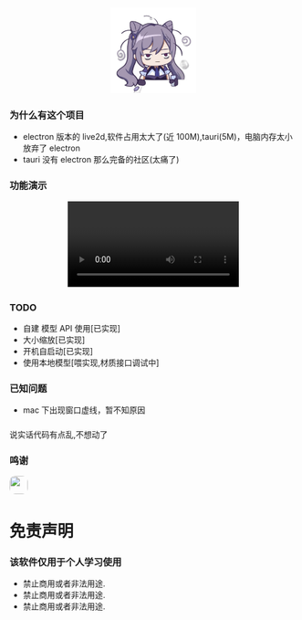 <p align="center">
  <img src="./app-icon.png" width="150" height="150" />
</p>

### 为什么有这个项目

- electron 版本的 live2d,软件占用太大了(近 100M),tauri(5M)，电脑内存太小放弃了 electron
- tauri 没有 electron 那么完备的社区(太痛了)

### 功能演示

<p align="center">
  <video src="https://user-images.githubusercontent.com/33005087/209518939-a7aedf55-fcb4-4213-aa9f-4fbf73ad4191.mp4"></video>
</p>

### TODO

- 自建 模型 API 使用[已实现]
- 大小缩放[已实现]
- 开机自启动[已实现]
- 使用本地模型[喂实现,材质接口调试中]

### 已知问题

- mac 下出现窗口虚线，暂不知原因


### 
说实话代码有点乱,不想动了

### 鸣谢

<p>
  <a href='https://github.com/lencx'>
    <img width="32" style="border-radius: 10px;" height="32" src='https://avatars.githubusercontent.com/u/16164244?v=4' />
  </a>
</p>

# 免责声明

### 该软件仅用于个人学习使用

- 禁止商用或者非法用途.
- 禁止商用或者非法用途.
- 禁止商用或者非法用途.
